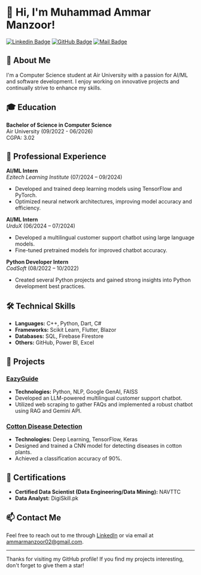 # 👋 Hi, I'm Muhammad Ammar Manzoor!

[![Linkedin Badge](https://img.shields.io/badge/-Ammar-blue?style=flat-square&logo=Linkedin&logoColor=white&link=https://www.linkedin.com/in/ammar-x1/)](https://www.linkedin.com/in/ammar-x1/)
[![GitHub Badge](https://img.shields.io/badge/-ammarr--x1-black?style=flat-square&logo=github&logoColor=white&link=https://github.com/ammarr-x1)](https://github.com/ammarr-x1)
[![Mail Badge](https://img.shields.io/badge/-ammarmanzoor02@gmail.com-c14438?style=flat-square&logo=Gmail&logoColor=white&link=mailto:ammarmanzoor02@gmail.com)](mailto:ammarmanzoor02@gmail.com)

## 🚀 About Me

I'm a Computer Science student at Air University with a passion for AI/ML and software development. I enjoy working on innovative projects and continually strive to enhance my skills.

## 🎓 Education

**Bachelor of Science in Computer Science**  
Air University (09/2022 - 06/2026)  
CGPA: 3.02

## 💼 Professional Experience

**AI/ML Intern**  
*Ezitech Learning Institute* (07/2024 – 09/2024)  
- Developed and trained deep learning models using TensorFlow and PyTorch.
- Optimized neural network architectures, improving model accuracy and efficiency.

**AI/ML Intern**  
*UrduX* (06/2024 – 07/2024)  
- Developed a multilingual customer support chatbot using large language models.
- Fine-tuned pretrained models for improved chatbot accuracy.

**Python Developer Intern**  
*CodSoft* (08/2022 – 10/2022)  
- Created several Python projects and gained strong insights into Python development best practices.

## 🛠 Technical Skills

- **Languages:** C++, Python, Dart, C#
- **Frameworks:** Scikit Learn, Flutter, Blazor
- **Databases:** SQL, Firebase Firestore
- **Others:** GitHub, Power BI, Excel

## 🌟 Projects

### [EazyGuide](https://github.com/ammarr-x1/EazyGuide-Easypaisa-Customer-Support-Chatbot)
- **Technologies:** Python, NLP, Google GenAI, FAISS
- Developed an LLM-powered multilingual customer support chatbot.
- Utilized web scraping to gather FAQs and implemented a robust chatbot using RAG and Gemini API.

### [Cotton Disease Detection](https://github.com/ammarr-x1/Chatty)
- **Technologies:** Deep Learning, TensorFlow, Keras
- Designed and trained a CNN model for detecting diseases in cotton plants.
- Achieved a classification accuracy of 90%.

## 📜 Certifications

- **Certified Data Scientist (Data Engineering/Data Mining):** NAVTTC
- **Data Analyst:** DigiSkill.pk

## 📫 Contact Me

Feel free to reach out to me through [LinkedIn](https://www.linkedin.com/in/ammar-x1/) or via email at [ammarmanzoor02@gmail.com](mailto:ammarmanzoor02@gmail.com).

---

Thanks for visiting my GitHub profile! If you find my projects interesting, don't forget to give them a star!
